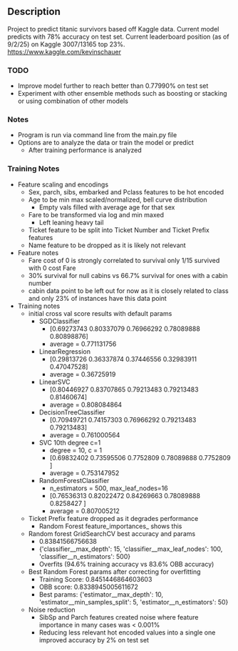 ## Description
Project to predict titanic survivors based off Kaggle data.
Current model predicts with 78% accuracy on test set. Current leaderboard position (as of 9/2/25) on Kaggle 3007/13165 top 23%.
https://www.kaggle.com/kevinschauer

### TODO
* Improve model further to reach better than 0.77990% on test set
* Experiment with other ensemble methods such as boosting or stacking or using combination of other models

### Notes
* Program is run via command line from the main.py file
* Options are to analyze the data or train the model or predict
  * After training performance is analyzed

### Training Notes
* Feature scaling and encodings
  * Sex, parch, sibs, embarked and Pclass features to be hot encoded
  * Age to be min max scaled/normalized, bell curve distribution
    * Empty vals filled with average age for that sex
  * Fare to be transformed via log and min maxed
    * Left leaning heavy tail
  * Ticket feature to be split into Ticket Number and Ticket Prefix features
  * Name feature to be dropped as it is likely not relevant
* Feature notes
  * Fare cost of 0 is strongly correlated to survival only 1/15 survived with 0 cost Fare
  * 30% survival for null cabins vs 66.7% survival for ones with a cabin number
  * cabin data point to be left out for now as it is closely related to class and only 23% of instances have this data point
* Training notes
  * initial cross val score results with default params
    * SGDClassifier
      * [0.69273743 0.80337079 0.76966292 0.78089888 0.80898876]
      * average = 0.771131756
    * LinearRegression
      * [0.29813726 0.36337874 0.37446556 0.32983911 0.47047528]
      * average = 0.36725919
    * LinearSVC
      * [0.80446927 0.83707865 0.79213483 0.79213483 0.81460674]
      * average = 0.808084864
    * DecisionTreeClassifier
      * [0.70949721 0.74157303 0.76966292 0.79213483 0.79213483]
      * average = 0.761000564
    * SVC 10th degree c=1
      * degree = 10, c = 1 
      * [0.69832402 0.73595506 0.7752809  0.78089888 0.7752809 ]
      * average = 0.753147952
    * RandomForestClassifier
      * n_estimators = 500, max_leaf_nodes=16
      * [0.76536313 0.82022472 0.84269663 0.78089888 0.8258427 ]
      * average = 0.807005212
  * Ticket Prefix feature dropped as it degrades performance
    * Random Forest feature_importances_ shows this
  * Random forest GridSearchCV best accuracy and params
    * 0.83841566756638
    * {'classifier__max_depth': 15, 'classifier__max_leaf_nodes': 100, 'classifier__n_estimators': 500}
    * Overfits (94.6% training accuracy vs 83.6% OBB accuracy)
  * Best Random Forest params after correcting for overfitting
    * Training Score: 0.8451446864603603 
    * OBB score: 0.8338945005611672 
    * Best params: {'estimator__max_depth': 10, 'estimator__min_samples_split': 5, 'estimator__n_estimators': 50}
  * Noise reduction
    * SibSp and Parch features created noise where feature importance in many cases was < 0.001%
    * Reducing less relevant hot encoded values into a single one improved accuracy by 2% on test set
